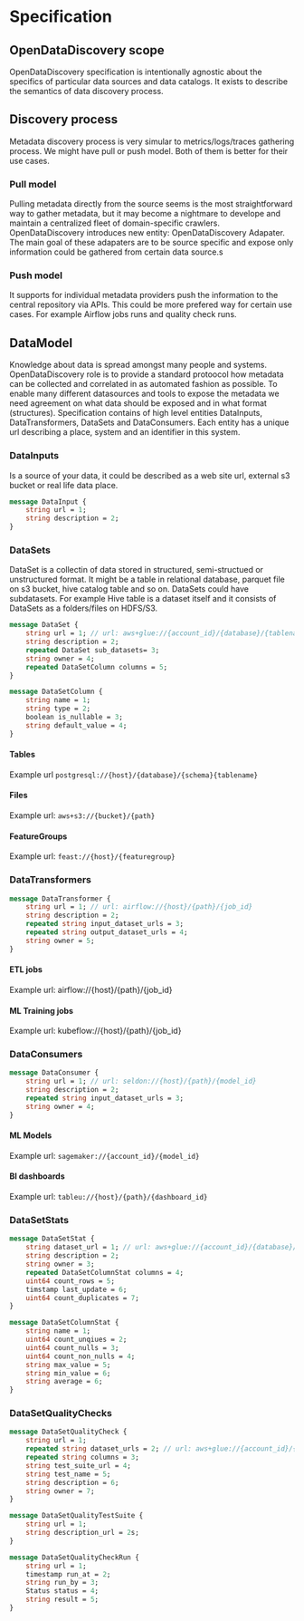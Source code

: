 # Specification

## OpenDataDiscovery scope

OpenDataDiscovery specification is intentionally agnostic about the specifics of particular data sources and data catalogs. It exists to describe the semantics of data discovery process.

## Discovery process

Metadata discovery process is very simular to metrics/logs/traces gathering process. We might have pull or push model. Both of them is better for their use cases.

### Pull model

Pulling metadata directly from the source seems is the most straightforward way to gather metadata, but it may become a nightmare to develope and maintain a centralized fleet of domain-specific crawlers. OpenDataDiscovery introduces new entity: OpenDataDiscovery Adapater. The main goal of these adapaters are to be source specific and expose only information could be gathered from certain data source.s

### Push model

It supports for individual metadata providers push the information to the central repository via APIs.
This could be more prefered way for certain use cases. For example Airflow jobs runs and quality check runs.

## DataModel

Knowledge about data is spread amongst many people and systems. OpenDataDiscovery role is to provide a standard protoocol how metadata can be collected and correlated in as automated fashion as possible.
To enable many different datasources and tools to expose the metadata we need agreement on what data should be exposed and in what format (structures).
Specification contains of high level entities  DataInputs, DataTransformers, DataSets and DataConsumers.
Each entity has a unique url describing a place, system and an identifier in this system.

###  DataInputs

Is a source of your data, it could be described as a web site url, external s3 bucket or real life data place.

```proto
message DataInput {
    string url = 1;
    string description = 2;    
}
```

### DataSets

DataSet is a collectin of data stored in structured, semi-structued or unstructured format.
It might be a table in relational database, parquet file on s3 bucket, hive catalog table and so on.
DataSets could have subdatasets. For example Hive table is a dataset itself and it consists of DataSets as a folders/files on HDFS/S3.

```proto
message DataSet {
    string url = 1; // url: aws+glue://{account_id}/{database}/{tablename}
    string description = 2;
    repeated DataSet sub_datasets= 3;
    string owner = 4;
    repeated DataSetColumn columns = 5;
}

message DataSetColumn {
    string name = 1;
    string type = 2;
    boolean is_nullable = 3;
    string default_value = 4;   
}
```

#### Tables

Example url
```postgresql://{host}/{database}/{schema}{tablename}```

#### Files

Example url:
```aws+s3://{bucket}/{path}```

#### FeatureGroups

Example url:
```feast://{host}/{featuregroup}```

###  DataTransformers

```proto
message DataTransformer {
    string url = 1; // url: airflow://{host}/{path}/{job_id}
    string description = 2;
    repeated string input_dataset_urls = 3;
    repeated string output_dataset_urls = 4; 
    string owner = 5;
}
```

#### ETL jobs

Example url: airflow://{host}/{path}/{job_id}  

#### ML Training jobs

Example url: kubeflow://{host}/{path}/{job_id}

### DataConsumers

```proto
message DataConsumer {
    string url = 1; // url: seldon://{host}/{path}/{model_id}  
    string description = 2;
    repeated string input_dataset_urls = 3;
    string owner = 4;
}
```

#### ML Models

Example url: ```sagemaker://{account_id}/{model_id}```

#### BI dashboards

Example url: ```tableu://{host}/{path}/{dashboard_id}```

### DataSetStats

```proto
message DataSetStat {
    string dataset_url = 1; // url: aws+glue://{account_id}/{database}/{tablename}
    string description = 2;
    string owner = 3;
    repeated DataSetColumnStat columns = 4; 
    uint64 count_rows = 5;
    timstamp last_update = 6;
    uint64 count_duplicates = 7;
}

message DataSetColumnStat {
    string name = 1;
    uint64 count_unqiues = 2;
    uint64 count_nulls = 3;
    uint64 count_non_nulls = 4;
    string max_value = 5;
    string min_value = 6;
    string average = 6;
}
```

### DataSetQualityChecks

```proto
message DataSetQualityCheck {
    string url = 1;
    repeated string dataset_urls = 2; // url: aws+glue://{account_id}/{database}/{tablename}
    repeated string columns = 3;
    string test_suite_url = 4;
    string test_name = 5;
    string description = 6;
    string owner = 7;
}

message DataSetQualityTestSuite {
    string url = 1;
    string description_url = 2s;
}

message DataSetQualityCheckRun {
    string url = 1;
    timestamp run_at = 2;
    string run_by = 3;
    Status status = 4;
    string result = 5;
}
```
